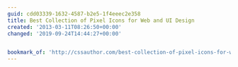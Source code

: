```yaml
---
guid: cdd03339-1632-4587-b2e5-1f4eeec2e358
title: Best Collection of Pixel Icons for Web and UI Design
created: '2013-03-11T08:26:50+00:00'
changed: '2019-09-24T14:44:27+00:00'


bookmark_of: 'http://cssauthor.com/best-collection-of-pixel-icons-for-web-and-ui-design/'
---
```




